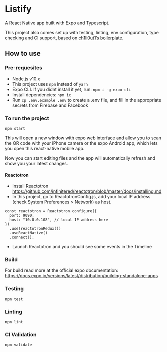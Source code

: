 # Listify

A React Native app built with Expo and Typescript.

This project also comes set up with testing, linting, env configuration, type checking and CI support, based on [ch1ll0ut1’s boilerplate](https://github.com/ch1ll0ut1/react-native-expo-typescript-boilerplate).

## How to use

### Pre-requesites

- Node.js v10.x
- This project uses `npm` instead of `yarn`
- Expo CLI. If you didnt install it yet, run: `npm i -g expo-cli`
- Install dependencies: `npm ic`
- Run `cp .env.example .env` to create a .env file, and fill in the appropriate secrets from Firebase and Facebook

### To run the project

`npm start`

This will open a new window with expo web interface and allow you to scan the QR code with your iPhone camera or the expo Android app, which lets you open this react-native mobile app.

Now you can start editing files and the app will automatically refresh and show you your latest changes.

#### Reactotron
- Install Reactotron https://github.com/infinitered/reactotron/blob/master/docs/installing.md
- In this project, go to ReactotronConfig.js, add your local IP address (check System Preferences > Network) as host.
```
const reactotron = Reactotron.configure({
  port: 9090,
  host: "10.8.0.108", // local IP address here
})
  .use(reactotronRedux())
  .useReactNative()
  .connect();
```
- Launch Reactotron and you should see some events in the Timeline

### Build

For build read more at the official expo documentation: https://docs.expo.io/versions/latest/distribution/building-standalone-apps

### Testing

`npm test`

### Linting

`npm lint`

### CI Validation

`npm validate`
